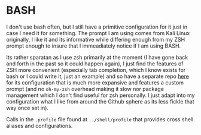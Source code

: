 # BASH 

I don't use bash often, but I still have a primitive configuration for it just in case I need it for something. The prompt I am using comes from Kali Linux originally, I like it and its informative while differing enough from my ZSH prompt enough to insure that I immeadiately notice if I am using BASH. 

Its rather sparatan as I use zsh primarily at the moment (I have gone back and forth in the past so it could happen again), I just find the features of ZSH more convenient (especially tab completion, which I know exists for bash or I could write it, just an example) and so have a separate repo [here](https://github.com/Thomashighbaugh/zsh) for its configuration that is much more expansive and features a custom prompt (and no `oh-my-zsh` overhead making it slow nor package management which I don't find useful for zsh personally. I just adapt into my configuration what I like from around the Github sphere as its less fickle that way once set in). 

Calls in the `.profile` file found at `../shell/profile` that provides cross shell aliases and configurations. 
